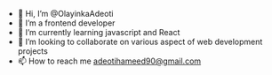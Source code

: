 - 👋 Hi, I’m @OlayinkaAdeoti
- 👀 I’m a frontend developer
- 🌱 I’m currently learning javascript and React
- 💞️ I’m looking to collaborate on various aspect of web development projects
- 📫 How to reach me adeotihameed90@gmail.com

<!---
OlayinkaAdeoti/OlayinkaAdeoti is a ✨ special ✨ repository because its `README.md` (this file) appears on your GitHub profile.
You can click the Preview link to take a look at your changes.
--->
